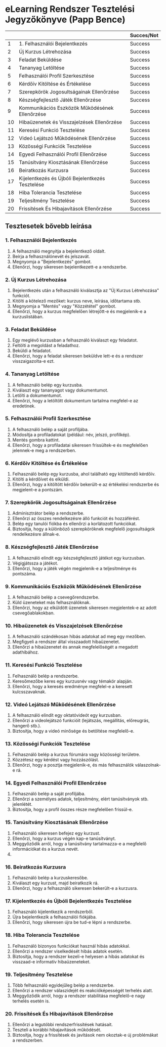 # eLearning Rendszer Tesztelési Jegyzőkönyve (Papp Bence) 

|    |                                                  | Succes/Not |
|----|--------------------------------------------------|------------|
| 1  | 1. Felhasználói Bejelentkezés                    | Success    |
| 2  | Új Kurzus Létrehozása                            | Success    |
| 3  | Feladat Beküldése                                | Success    |
| 4  | Tananyag Letöltése                               | Success    |
| 5  | Felhasználói Profil Szerkesztése                 | Success    |
| 6  | Kérdőív Kitöltése és Értékelése                  | Success    |
| 7  | Szerepkörök Jogosultságainak Ellenőrzése         | Success    |
| 8  | Készségfejlesztő Játék Ellenőrzése               | Success    |
| 9  | Kommunikációs Eszközök Működésének Ellenőrzése   | Success    |
| 10 | Hibaüzenetek és Visszajelzések Ellenőrzése       | Success    |
| 11 | Keresési Funkció Tesztelése                      | Success    |
| 12 | Videó Lejátszó Működésének Ellenőrzése           | Success    |
| 13 | Közösségi Funkciók Tesztelése                    | Success    |
| 14 | Egyedi Felhasználói Profil Ellenőrzése           | Success    |
| 15 | Tanúsítvány Kiosztásának Ellenőrzése             | Success    |
| 16 | Beiratkozás Kurzusra                             | Success    |
| 17 | Kijelentkezés és Újbóli Bejelentkezés Tesztelése | Success    |
| 18 | Hiba Tolerancia Tesztelése                       | Success    |
| 19 | Teljesítmény Tesztelése                          | Success    |
| 20 | Frissítések És Hibajavítások Ellenőrzése         | Success    |


## Tesztesetek bővebb leírása

### 1. Felhasználói Bejelentkezés

1. A felhasználó megnyitja a bejelentkező oldalt.
2. Beírja a felhasználónevét és jelszavát.
3. Megnyomja a "Bejelentkezés" gombot.
4. Ellenőrzi, hogy sikeresen bejelentkezett-e a rendszerbe.

### 2. Új Kurzus Létrehozása

1. Bejelentkezés után a felhasználó kiválasztja az "Új Kurzus Létrehozása" funkciót.
2. Kitölti a kötelező mezőket: kurzus neve, leírása, időtartama stb.
3. Megnyomja a "Mentés" vagy "Közzététel" gombot.
4. Ellenőrzi, hogy a kurzus megfelelően létrejött-e és megjelenik-e a kurzuslistában.

### 3. Feladat Beküldése

1. Egy meglévő kurzusban a felhasználó kiválaszt egy feladatot.
2. Feltölti a megoldást a feladathoz.
3. Beküldi a feladatot.
4. Ellenőrzi, hogy a feladat sikeresen beküldve lett-e és a rendszer visszaigazolta-e ezt.

### 4. Tananyag Letöltése

1. A felhasználó belép egy kurzusba.
2. Kiválaszt egy tananyagot vagy dokumentumot.
3. Letölti a dokumentumot.
4. Ellenőrzi, hogy a letöltött dokumentum tartalma megfelel-e az eredetinek.

### 5. Felhasználói Profil Szerkesztése

1. A felhasználó belép a saját profiljába.
2. Módosítja a profiladatokat (például: név, jelszó, profilkép).
3. Mentés gombra kattint.
4. Ellenőrzi, hogy a profiladatai sikeresen frissültek-e és megfelelően jelennek-e meg a rendszerben.

### 6. Kérdőív Kitöltése és Értékelése

1. Felhasználó belép egy kurzusba, ahol található egy kitöltendő kérdőív.
2. Kitölti a kérdőívet és elküldi.
3. Ellenőrzi, hogy a kitöltött kérdőív bekerült-e az értékelési rendszerbe és megjelent-e a pontszám.

### 7. Szerepkörök Jogosultságainak Ellenőrzése

1. Adminisztrátor belép a rendszerbe.
2. Ellenőrzi az összes rendelkezésre álló funkciót és hozzáférést.
3. Belép egy tanulói fiókba és ellenőrzi a korlátozott funkciókat.
4. Biztosítja, hogy a különböző szerepköröknek megfelelő jogosultságok rendelkezésre állnak-e.

### 8. Készségfejlesztő Játék Ellenőrzése

1. A felhasználó elindít egy készségfejlesztő játékot egy kurzusban.
2. Végigjátssza a játékot.
3. Ellenőrzi, hogy a játék végén megjelenik-e a teljesítménye és pontszáma.

### 9. Kommunikációs Eszközök Működésének Ellenőrzése

1. A felhasználó belép a csevegőrendszerbe.
2. Küld üzeneteket más felhasználóknak.
3. Ellenőrzi, hogy az elküldött üzenetek sikeresen megjelentek-e az adott csevegőablakokban.

### 10. Hibaüzenetek és Visszajelzések Ellenőrzése

1. A felhasználó szándékosan hibás adatokat ad meg egy mezőben.
2. Megfigyeli a rendszer által visszaadott hibaüzenetet.
3. Ellenőrzi a hibaüzenetet és annak megfelelőségét a megadott adathibához.

### 11. Keresési Funkció Tesztelése

1. Felhasználó belép a rendszerbe.
2. Keresőmezőbe keres egy kurzusnév vagy témakör alapján.
3. Ellenőrzi, hogy a keresés eredménye megfelel-e a keresett kulcsszavaknak.

### 12. Videó Lejátszó Működésének Ellenőrzése

1. A felhasználó elindít egy oktatóvideót egy kurzusban.
2. Ellenőrzi a videolejátszó funkcióit (lejátszás, megállítás, előreugrás, hangerő stb.).
3. Biztosítja, hogy a videó minősége és betöltése megfelelő-e.

### 13. Közösségi Funkciók Tesztelése

1. Felhasználó belép a kurzus fórumára vagy közösségi területre.
2. Közzétesz egy kérdést vagy hozzászólást.
3. Ellenőrzi, hogy a posztja megjelenik-e, és más felhasználók válaszolnak-e rá.

### 14. Egyedi Felhasználói Profil Ellenőrzése

1. Felhasználó belép a saját profiljába.
2. Ellenőrzi a személyes adatok, teljesítmény, elért tanúsítványok stb. jelenlétét.
3. Biztosítja, hogy a profil összes része megfelelően frissül-e.

### 15. Tanúsítvány Kiosztásának Ellenőrzése

1. Felhasználó sikeresen befejez egy kurzust.
2. Ellenőrzi, hogy a kurzus végén kap-e tanúsítványt.
3. Meggyőződik arról, hogy a tanúsítvány tartalmazza-e a megfelelő információkat és a kurzus nevét.
4. 
### 16. Beiratkozás Kurzusra

1. Felhasználó belép a kurzuskeresőbe.
2. Kiválaszt egy kurzust, majd beiratkozik rá.
3. Ellenőrzi, hogy a felhasználó sikeresen bekerült-e a kurzusra.

### 17. Kijelentkezés és Újbóli Bejelentkezés Tesztelése

1. Felhasználó kijelentkezik a rendszerből.
2. Újra bejelentkezik a felhasználói fiókjába.
3. Ellenőrzi, hogy sikeresen újra be tud-e lépni a rendszerbe.

### 18. Hiba Tolerancia Tesztelése

1. Felhasználó bizonyos funkciókat használ hibás adatokkal.
2. Ellenőrzi a rendszer viselkedését hibás adatok esetén.
3. Biztosítja, hogy a rendszer kezeli-e helyesen a hibás adatokat és visszaad-e informatív hibaüzeneteket.

### 19. Teljesítmény Tesztelése

1. Több felhasználó egyidejűleg belép a rendszerbe.
2. Ellenőrzi a rendszer válaszidejét és reakcióképességét terhelés alatt.
3. Meggyőződik arról, hogy a rendszer stabilitása megfelelő-e nagy terhelés esetén is.

### 20. Frissítések És Hibajavítások Ellenőrzése

1. Ellenőrzi a legutóbbi rendszerfrissítések hatásait.
2. Teszteli a korábbi hibajavítások működését.
3. Biztosítja, hogy a frissítések és javítások nem okoztak-e új problémákat a rendszerben.
